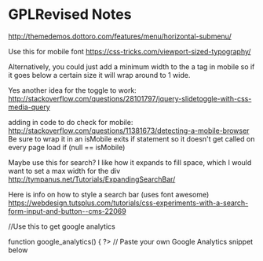 # GPLRevised Notes

http://themedemos.dottoro.com/features/menu/horizontal-submenu/

Use this for mobile font
https://css-tricks.com/viewport-sized-typography/

Alternatively, you could just add a minimum width to the a tag in mobile so if it goes below a certain size it will wrap around to 1 wide.

Yes another idea for the toggle to work:
http://stackoverflow.com/questions/28101797/jquery-slidetoggle-with-css-media-query

adding in code to do check for mobile:
http://stackoverflow.com/questions/11381673/detecting-a-mobile-browser
Be sure to wrap it in an isMobile exits if statement so it doesn't get called on every page load
if (null == isMobile)

Maybe use this for search? I like how it expands to fill space, which I would want to set a max width for the div
http://tympanus.net/Tutorials/ExpandingSearchBar/

Here is info on how to style a search bar (uses font awesome)
https://webdesign.tutsplus.com/tutorials/css-experiments-with-a-search-form-input-and-button--cms-22069

//Use this to get google analytics

function google_analytics() { ?>
  // Paste your own Google Analytics snippet below
  <script>
    (function(i,s,o,g,r,a,m){i['GoogleAnalyticsObject']=r;i[r]=i[r]||function(){
    (i[r].q=i[r].q||[]).push(arguments)},i[r].l=1*new Date();a=s.createElement(o),
    m=s.getElementsByTagName(o)[0];a.async=1;a.src=g;m.parentNode.insertBefore(a,m)
    })(window,document,'script','//www.google-analytics.com/analytics.js','ga');

    ga('create', 'UA-XXXXXXXX-XX', 'auto');
    ga('send', 'pageview');
  </script>
<?php }
add_action( 'wp_head', 'google_analytics', 10 );
